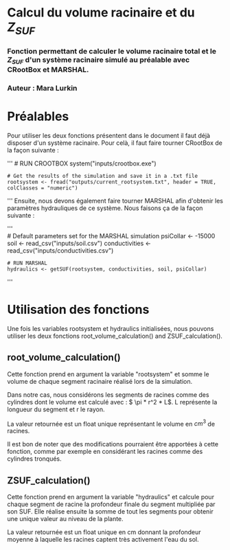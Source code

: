 # Calcul du volume racinaire et du $Z_{SUF}$

### Fonction permettant de calculer le volume racinaire total et le $Z_{SUF}$ d'un système racinaire simulé au préalable avec CRootBox et MARSHAL.

### Auteur : Mara Lurkin

# Préalables
Pour utiliser les deux fonctions présentent dans le document il faut déjà disposer d'un système racinaire. Pour celà, il faut faire tourner CRootBox de la façon suivante :

'''
    # RUN CROOTBOX
    system("inputs/crootbox.exe") 
      
    # Get the results of the simulation and save it in a .txt file
    rootsystem <- fread("outputs/current_rootsystem.txt", header = TRUE, colClasses = "numeric")
'''
Ensuite, nous devons également faire tourner MARSHAL afin d'obtenir les paramètres hydrauliques de ce système. Nous faisons ça de la façon suivante :

'''  
    # Default parameters set for the MARSHAL simulation 
    psiCollar <- -15000
    soil <- read_csv("inputs/soil.csv")
    conductivities <- read_csv("inputs/conductivities.csv")
        
    # RUN MARSHAL
    hydraulics <- getSUF(rootsystem, conductivities, soil, psiCollar)
'''

# Utilisation des fonctions
Une fois les variables rootsystem et hydraulics initialisées, nous pouvons utiliser les deux fonctions root_volume_calculation() and ZSUF_calculation().

## root_volume_calculation()
Cette fonction prend en argument la variable "rootsystem" et somme le volume de chaque segment racinaire réalisé lors de la simulation. 

Dans notre cas, nous considérons les segments de racines comme des cylindres dont le volume est calculé avec : $ \pi * r^2 * L$. L représente la longueur du segment et r le rayon.

La valeur retournée est un float unique représentant le volume en $cm^3$ de racines.

Il est bon de noter que des modifications pourraient être apportées à cette fonction, comme par exemple en considérant les racines comme des cylindres tronqués.

 
## ZSUF_calculation()
Cette fonction prend en argument la variable "hydraulics" et calcule pour chaque segment de racine la profondeur finale du segment multipliée par son SUF. Elle réalise ensuite la somme de tout les segments pour obtenir une unique valeur au niveau de la plante.

La valeur retournée est un float unique en cm donnant la profondeur moyenne à laquelle les racines captent très activement l'eau du sol.

 
